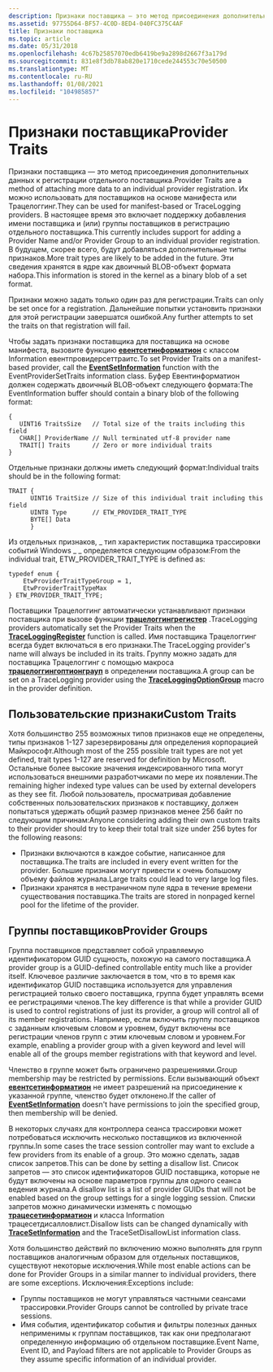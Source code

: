 ```yaml
---
description: Признаки поставщика — это метод присоединения дополнительных данных к регистрации отдельного поставщика.
ms.assetid: 97755D64-BF57-4C0D-8ED4-040FC375C4AF
title: Признаки поставщика
ms.topic: article
ms.date: 05/31/2018
ms.openlocfilehash: 4c67b25857070edb6419be9a2898d2667f3a179d
ms.sourcegitcommit: 831e8f3db78ab820e1710cede244553c70e50500
ms.translationtype: MT
ms.contentlocale: ru-RU
ms.lasthandoff: 01/08/2021
ms.locfileid: "104985857"
---
```

# <a name="provider-traits"></a><span data-ttu-id="f5fa2-103">Признаки поставщика</span><span class="sxs-lookup"><span data-stu-id="f5fa2-103">Provider Traits</span></span>

<span data-ttu-id="f5fa2-104">Признаки поставщика — это метод присоединения дополнительных данных к регистрации отдельного поставщика.</span><span class="sxs-lookup"><span data-stu-id="f5fa2-104">Provider Traits are a method of attaching more data to an individual provider registration.</span></span> <span data-ttu-id="f5fa2-105">Их можно использовать для поставщиков на основе манифеста или Трацелоггинг.</span><span class="sxs-lookup"><span data-stu-id="f5fa2-105">They can be used for manifest-based or TraceLogging providers.</span></span> <span data-ttu-id="f5fa2-106">В настоящее время это включает поддержку добавления имени поставщика и (или) группы поставщиков в регистрацию отдельного поставщика.</span><span class="sxs-lookup"><span data-stu-id="f5fa2-106">This currently includes support for adding a Provider Name and/or Provider Group to an individual provider registration.</span></span> <span data-ttu-id="f5fa2-107">В будущем, скорее всего, будут добавляться дополнительные типы признаков.</span><span class="sxs-lookup"><span data-stu-id="f5fa2-107">More trait types are likely to be added in the future.</span></span> <span data-ttu-id="f5fa2-108">Эти сведения хранятся в ядре как двоичный BLOB-объект формата набора.</span><span class="sxs-lookup"><span data-stu-id="f5fa2-108">This information is stored in the kernel as a binary blob of a set format.</span></span>

<span data-ttu-id="f5fa2-109">Признаки можно задать только один раз для регистрации.</span><span class="sxs-lookup"><span data-stu-id="f5fa2-109">Traits can only be set once for a registration.</span></span> <span data-ttu-id="f5fa2-110">Дальнейшие попытки установить признаки для этой регистрации завершатся ошибкой.</span><span class="sxs-lookup"><span data-stu-id="f5fa2-110">Any further attempts to set the traits on that registration will fail.</span></span>

<span data-ttu-id="f5fa2-111">Чтобы задать признаки поставщика для поставщика на основе манифеста, вызовите функцию [**евентсетинформатион**](/windows/desktop/api/Evntprov/nf-evntprov-eventsetinformation) с классом Information евентпровидерсеттраитс.</span><span class="sxs-lookup"><span data-stu-id="f5fa2-111">To set Provider Traits on a manifest-based provider, call the [**EventSetInformation**](/windows/desktop/api/Evntprov/nf-evntprov-eventsetinformation) function with the EventProviderSetTraits information class.</span></span> <span data-ttu-id="f5fa2-112">Буфер Евентинформатион должен содержать двоичный BLOB-объект следующего формата:</span><span class="sxs-lookup"><span data-stu-id="f5fa2-112">The EventInformation buffer should contain a binary blob of the following format:</span></span>

``` syntax
{
   UINT16 TraitsSize   // Total size of the traits including this field
   CHAR[] ProviderName // Null terminated utf-8 provider name
   TRAIT[] Traits      // Zero or more individual traits
}
```

<span data-ttu-id="f5fa2-113">Отдельные признаки должны иметь следующий формат:</span><span class="sxs-lookup"><span data-stu-id="f5fa2-113">Individual traits should be in the following format:</span></span>

``` syntax
TRAIT {
      UINT16 TraitSize // Size of this individual trait including this field
      UINT8 Type       // ETW_PROVIDER_TRAIT_TYPE
      BYTE[] Data
      }
```

<span data-ttu-id="f5fa2-114">Из отдельных признаков, \_ тип характеристик поставщика трассировки событий Windows \_ \_ определяется следующим образом:</span><span class="sxs-lookup"><span data-stu-id="f5fa2-114">From the individual trait, ETW\_PROVIDER\_TRAIT\_TYPE is defined as:</span></span>

``` syntax
typedef enum {
    EtwProviderTraitTypeGroup = 1,
    EtwProviderTraitTypeMax
} ETW_PROVIDER_TRAIT_TYPE;
```

<span data-ttu-id="f5fa2-115">Поставщики Трацелоггинг автоматически устанавливают признаки поставщика при вызове функции [**трацелоггингрегистер**](/windows/win32/api/traceloggingprovider/nf-traceloggingprovider-traceloggingregister) .</span><span class="sxs-lookup"><span data-stu-id="f5fa2-115">TraceLogging providers automatically set the Provider Traits when the [**TraceLoggingRegister**](/windows/win32/api/traceloggingprovider/nf-traceloggingprovider-traceloggingregister) function is called.</span></span> <span data-ttu-id="f5fa2-116">Имя поставщика Трацелоггинг всегда будет включаться в его признаки.</span><span class="sxs-lookup"><span data-stu-id="f5fa2-116">The TraceLogging provider's name will always be included in its traits.</span></span> <span data-ttu-id="f5fa2-117">Группу можно задать для поставщика Трацелоггинг с помощью макроса [**трацелоггингоптионграуп**](/windows/win32/api/traceloggingprovider/nf-traceloggingprovider-traceloggingoptiongroup) в определении поставщика.</span><span class="sxs-lookup"><span data-stu-id="f5fa2-117">A group can be set on a TraceLogging provider using the [**TraceLoggingOptionGroup**](/windows/win32/api/traceloggingprovider/nf-traceloggingprovider-traceloggingoptiongroup) macro in the provider definition.</span></span>

## <a name="custom-traits"></a><span data-ttu-id="f5fa2-118">Пользовательские признаки</span><span class="sxs-lookup"><span data-stu-id="f5fa2-118">Custom Traits</span></span>

<span data-ttu-id="f5fa2-119">Хотя большинство 255 возможных типов признаков еще не определены, типы признаков 1-127 зарезервированы для определения корпорацией Майкрософт.</span><span class="sxs-lookup"><span data-stu-id="f5fa2-119">Although most of the 255 possible trait types are not yet defined, trait types 1-127 are reserved for definition by Microsoft.</span></span> <span data-ttu-id="f5fa2-120">Остальные более высокие значения индексированного типа могут использоваться внешними разработчиками по мере их появлении.</span><span class="sxs-lookup"><span data-stu-id="f5fa2-120">The remaining higher indexed type values can be used by external developers as they see fit.</span></span> <span data-ttu-id="f5fa2-121">Любой пользователь, просматривая добавление собственных пользовательских признаков к поставщику, должен попытаться удержать общий размер признаков менее 256 байт по следующим причинам:</span><span class="sxs-lookup"><span data-stu-id="f5fa2-121">Anyone considering adding their own custom traits to their provider should try to keep their total trait size under 256 bytes for the following reasons:</span></span>

-   <span data-ttu-id="f5fa2-122">Признаки включаются в каждое событие, написанное для поставщика.</span><span class="sxs-lookup"><span data-stu-id="f5fa2-122">The traits are included in every event written for the provider.</span></span> <span data-ttu-id="f5fa2-123">Большие признаки могут привести к очень большому объему файлов журнала.</span><span class="sxs-lookup"><span data-stu-id="f5fa2-123">Large traits could lead to very large log files.</span></span>
-   <span data-ttu-id="f5fa2-124">Признаки хранятся в нестраничном пуле ядра в течение времени существования поставщика.</span><span class="sxs-lookup"><span data-stu-id="f5fa2-124">The traits are stored in nonpaged kernel pool for the lifetime of the provider.</span></span>

## <a name="provider-groups"></a><span data-ttu-id="f5fa2-125">Группы поставщиков</span><span class="sxs-lookup"><span data-stu-id="f5fa2-125">Provider Groups</span></span>

<span data-ttu-id="f5fa2-126">Группа поставщиков представляет собой управляемую идентификатором GUID сущность, похожую на самого поставщика.</span><span class="sxs-lookup"><span data-stu-id="f5fa2-126">A provider group is a GUID-defined controllable entity much like a provider itself.</span></span> <span data-ttu-id="f5fa2-127">Ключевое различие заключается в том, что в то время как идентификатор GUID поставщика используется для управления регистрацией только своего поставщика, группа будет управлять всеми ее регистрациями членов.</span><span class="sxs-lookup"><span data-stu-id="f5fa2-127">The key difference is that while a provider GUID is used to control registrations of just its provider, a group will control all of its member registrations.</span></span> <span data-ttu-id="f5fa2-128">Например, если включить группу поставщиков с заданным ключевым словом и уровнем, будут включены все регистрации членов групп с этим ключевым словом и уровнем.</span><span class="sxs-lookup"><span data-stu-id="f5fa2-128">For example, enabling a provider group with a given keyword and level will enable all of the groups member registrations with that keyword and level.</span></span>

<span data-ttu-id="f5fa2-129">Членство в группе может быть ограничено разрешениями.</span><span class="sxs-lookup"><span data-stu-id="f5fa2-129">Group membership may be restricted by permissions.</span></span> <span data-ttu-id="f5fa2-130">Если вызывающий объект [**евентсетинформатион**](/windows/desktop/api/Evntprov/nf-evntprov-eventsetinformation) не имеет разрешений на присоединение к указанной группе, членство будет отклонено.</span><span class="sxs-lookup"><span data-stu-id="f5fa2-130">If the caller of [**EventSetInformation**](/windows/desktop/api/Evntprov/nf-evntprov-eventsetinformation) doesn't have permissions to join the specified group, then membership will be denied.</span></span>

<span data-ttu-id="f5fa2-131">В некоторых случаях для контроллера сеанса трассировки может потребоваться исключить несколько поставщиков из включенной группы.</span><span class="sxs-lookup"><span data-stu-id="f5fa2-131">In some cases the trace session controller may want to exclude a few providers from its enable of a group.</span></span> <span data-ttu-id="f5fa2-132">Это можно сделать, задав список запретов.</span><span class="sxs-lookup"><span data-stu-id="f5fa2-132">This can be done by setting a disallow list.</span></span> <span data-ttu-id="f5fa2-133">Список запретов — это список идентификаторов GUID поставщика, которые не будут включены на основе параметров группы для одного сеанса ведения журнала.</span><span class="sxs-lookup"><span data-stu-id="f5fa2-133">A disallow list is a list of provider GUIDs that will not be enabled based on the group settings for a single logging session.</span></span> <span data-ttu-id="f5fa2-134">Списки запретов можно динамически изменять с помощью [**трацесетинформатион**](/windows/win32/api/evntrace/nf-evntrace-tracesetinformation) и класса Information трацесетдисалловлист.</span><span class="sxs-lookup"><span data-stu-id="f5fa2-134">Disallow lists can be changed dynamically with [**TraceSetInformation**](/windows/win32/api/evntrace/nf-evntrace-tracesetinformation) and the TraceSetDisallowList information class.</span></span>

<span data-ttu-id="f5fa2-135">Хотя большинство действий по включению можно выполнять для групп поставщиков аналогичным образом для отдельных поставщиков, существуют некоторые исключения.</span><span class="sxs-lookup"><span data-stu-id="f5fa2-135">While most enable actions can be done for Provider Groups in a similar manner to individual providers, there are some exceptions.</span></span> <span data-ttu-id="f5fa2-136">Исключения:</span><span class="sxs-lookup"><span data-stu-id="f5fa2-136">Exceptions include:</span></span>

-   <span data-ttu-id="f5fa2-137">Группы поставщиков не могут управляться частными сеансами трассировки.</span><span class="sxs-lookup"><span data-stu-id="f5fa2-137">Provider Groups cannot be controlled by private trace sessions.</span></span>
-   <span data-ttu-id="f5fa2-138">Имя события, идентификатор события и фильтры полезных данных неприменимы к группам поставщиков, так как они предполагают определенную информацию об отдельном поставщике.</span><span class="sxs-lookup"><span data-stu-id="f5fa2-138">Event Name, Event ID, and Payload filters are not applicable to Provider Groups as they assume specific information of an individual provider.</span></span>

 

 
